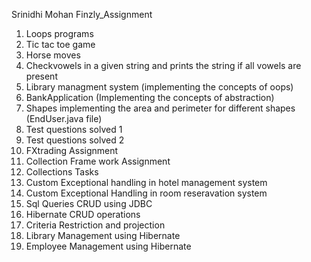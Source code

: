 Srinidhi Mohan Finzly_Assignment
1. Loops programs 
2. Tic tac toe game
3. Horse moves
4. Checkvowels in a given string and prints the string if all vowels are present
5. Library managment system (implementing the concepts of oops)
6. BankApplication (Implementing the concepts of abstraction)
7. Shapes implementing the area and perimeter for different shapes (EndUser.java file)
8. Test questions solved 1
9. Test questions solved 2 
10. FXtrading Assignment
11. Collection Frame work Assignment
12. Collections Tasks
13. Custom Exceptional handling in hotel management system
14. Custom Exceptional Handling in room reseravation system
15. Sql Queries CRUD using JDBC
16. Hibernate CRUD operations
17. Criteria Restriction and projection
18. Library Management using Hibernate
19. Employee Management using Hibernate
